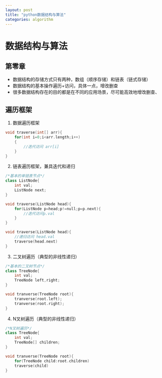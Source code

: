 ```yaml
---
layout: post
title: "python数据结构与算法"
categories: algorithm
---
```


# 数据结构与算法
## 第零章
* 数据结构的存储方式只有两种，数组（顺序存储）和链表（链式存储）
* 数据结构的基本操作遍历+访问，具体一点，增改删查
* 很多数据结构存在的目的都是在不同的应用场景，尽可能高效地增改删查、
## 遍历框架
1. 数据遍历框架
```c++
void traverse(int[] arr){
    for(int i=0;i<arr.length;i++)
    {
        //迭代访问 arr[i]
    }
}
```
2. 链表遍历框架，兼具迭代和递归
```c++
/*基本的单链表节点*/
class ListNode{
    int val;
    ListNode next;
}

void traverse(ListNode head){
    for(ListNode p=head;p!=null;p=p.next){
        //迭代访问p.val 
    }
}

void traverse(ListNode head){
    //递归访问 head.val
    traverse(head.next)
}
```

3. 二叉树遍历（典型的非线性递归）

```c++
/*基本的二叉树节点*/
class TreeNode{
    int val;
    TreeNode left,right;
}

void tranverse(TreeNode root){
    tranverse(root.left);
    tranverse(root.right);
}
```

4. N叉树遍历（典型的非线性递归）

```c++
/*N叉树遍历*/
class TreeNode{
    int val;
    TreeNode[] children;
}

void tranverse(TreeNode root){
    for(TreeNode child:root.children)
    traverse(child)
}
```